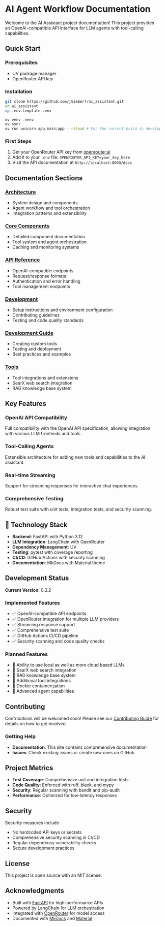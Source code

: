 # AI Agent Workflow Documentation

Welcome to the AI Assistant project documentation! This project provides an OpenAI-compatible API interface for LLM agents with tool-calling capabilities.

## Quick Start

### Prerequisites
- UV package manager
- OpenRouter API key

### Installation
```bash
git clone https://github.com/jSieber7/ai_assistant.git
cd ai_assistant
cp .env.template .env

uv venv .venv
uv sync
uv run uvicorn app.main:app --reload # For the current build in development
```

### First Steps
1. Get your OpenRouter API key from [openrouter.ai](https://openrouter.ai)
2. Add it to your `.env` file: `OPENROUTER_API_KEY=your_key_here`
3. Visit the API documentation at `http://localhost:8000/docs`

## Documentation Sections

### [Architecture](architecture/overview.md)
- System design and components
- Agent workflow and tool orchestration
- Integration patterns and extensibility

### [Core Components](architecture/core-components.md)
- Detailed component documentation
- Tool system and agent orchestration
- Caching and monitoring systems

### [API Reference](api/endpoints.md)
- OpenAI-compatible endpoints
- Request/response formats
- Authentication and error handling
- Tool management endpoints

### [Development](development/setup.md)
- Setup instructions and environment configuration
- Contributing guidelines
- Testing and code quality standards

### [Development Guide](development/development-guide.md)
- Creating custom tools
- Testing and deployment
- Best practices and examples

### [Tools](tools/searx.md)
- Tool integrations and extensions
- SearX web search integration
- RAG knowledge base system

## Key Features

### OpenAI API Compatibility
Full compatibility with the OpenAI API specification, allowing integration with various LLM frontends and tools.

### Tool-Calling Agents
Extensible architecture for adding new tools and capabilities to the AI assistant.

### Real-time Streaming
Support for streaming responses for interactive chat experiences.

### Comprehensive Testing
Robust test suite with unit tests, integration tests, and security scanning.

## 🔧 Technology Stack

- **Backend**: FastAPI with Python 3.12
- **LLM Integration**: LangChain with OpenRouter
- **Dependency Management**: UV
- **Testing**: pytest with coverage reporting
- **CI/CD**: GitHub Actions with security scanning
- **Documentation**: MkDocs with Material theme

## Development Status

**Current Version**: 0.3.2


### Implemented Features
- ✅ OpenAI-compatible API endpoints
- ✅ OpenRouter integration for multiple LLM providers
- ✅ Streaming response support
- ✅ Comprehensive test suite
- ✅ GitHub Actions CI/CD pipeline
- ✅ Security scanning and code quality checks

### Planned Features
- 🔄 Ability to use local as well as more cloud based LLMs
- 🔄 SearX web search integration
- 🔄 RAG knowledge base system
- 🔄 Additional tool integrations
- 🔄 Docker containerization
- 🔄 Advanced agent capabilities

## Contributing

Contributions will be welcomed soon! Please see our [Contributing Guide](development/contributing.md) for details on how to get involved.

### Getting Help
- **Documentation**: This site contains comprehensive documentation
- **Issues**: Check existing issues or create new ones on GitHub

## Project Metrics

- **Test Coverage**: Comprehensive unit and integration tests
- **Code Quality**: Enforced with ruff, black, and mypy
- **Security**: Regular scanning with bandit and pip-audit
- **Performance**: Optimized for low-latency responses

## Security

Security measures include

* No hardcoded API keys or secrets
* Comprehensive security scanning in CI/CD
* Regular dependency vulnerability checks
* Secure development practices

## License

This project is open source with an MIT license.

## Acknowledgments

- Built with [FastAPI](https://fastapi.tiangolo.com/) for high-performance APIs
- Powered by [LangChain](https://www.langchain.com/) for LLM orchestration
- Integrated with [OpenRouter](https://openrouter.ai/) for model access
- Documented with [MkDocs](https://www.mkdocs.org/) and [Material](https://squidfunk.github.io/mkdocs-material/)